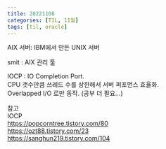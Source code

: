 ```yaml
---
title: 20221108
categories: [TIL, 11월]
tags: [til, oracle]     
---
```


AIX 서버: IBM에서 만든 UNIX 서버 
    
smit : AIX 관리 툴 
   
IOCP : IO Completion Port.     
CPU 갯수만큼 쓰레드 수를 상한해서 서버 퍼포먼스 효율화.    
Overlapped I/O 로만 동작. (공부 더 필요...) 
    
    
참고     
IOCP    
https://popcorntree.tistory.com/80    
https://ozt88.tistory.com/23    
https://sanghun219.tistory.com/104    